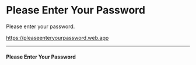 # Please Enter Your Password
Please enter your password.

https://pleaseenteryourpassword.web.app

-----

#### Please Enter Your Password